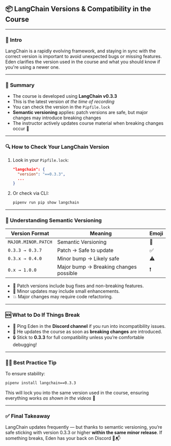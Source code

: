 ## 📦 LangChain Versions & Compatibility in the Course

---

### 🧠 **Intro**

LangChain is a rapidly evolving framework, and staying in sync with the correct version is important to avoid unexpected bugs or missing features. Eden clarifies the version used in the course and what you should know if you're using a newer one.

---

### 📝 **Summary**

- The course is developed using **LangChain v0.3.3**
- This is the latest version _at the time of recording_
- You can check the version in the `Pipfile.lock`
- **Semantic versioning** applies: patch versions are safe, but major changes may introduce breaking changes
- The instructor actively updates course material when breaking changes occur 🚧

---

### 🔍 How to Check Your LangChain Version

1. Look in your `Pipfile.lock`:

   ```json
   "langchain": {
     "version": "==0.3.3",
     ...
   }
   ```

2. Or check via CLI:

   ```bash
   pipenv run pip show langchain
   ```

---

### 🔢 Understanding Semantic Versioning

| Version Format      | Meaning                                | Emoji |
| ------------------- | -------------------------------------- | ----- |
| `MAJOR.MINOR.PATCH` | Semantic Versioning                    | 🔢    |
| `0.3.3 → 0.3.7`     | Patch → Safe to update                 | ✅    |
| `0.3.x → 0.4.0`     | Minor bump → Likely safe               | ⚠️    |
| `0.x → 1.0.0`       | Major bump → Breaking changes possible | ❗    |

- 🧪 Patch versions include bug fixes and non-breaking features.
- 🔧 Minor updates may include small enhancements.
- 💥 Major changes may require code refactoring.

---

### 🆘 What to Do If Things Break

- 💬 Ping Eden in the **Discord channel** if you run into incompatibility issues.
- 🔁 He updates the course as soon as **breaking changes** are introduced.
- 🔒 Stick to **0.3.3** for full compatibility unless you’re comfortable debugging!

---

### 🧑‍💻 Best Practice Tip

To ensure stability:

```bash
pipenv install langchain==0.3.3
```

This will lock you into the same version used in the course, ensuring everything works _as shown in the videos_ 🎥

---

### ✅ Final Takeaway

LangChain updates frequently — but thanks to semantic versioning, you’re safe sticking with version 0.3.3 or higher **within the same minor release**. If something breaks, Eden has your back on Discord 💪📬

